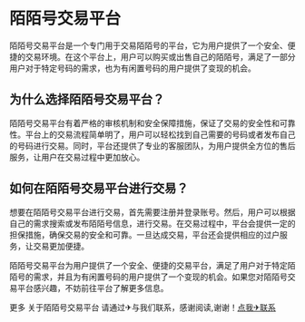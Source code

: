 # 陌陌号交易平台

陌陌号交易平台是一个专门用于交易陌陌号的平台，它为用户提供了一个安全、便捷的交易环境。在这个平台上，用户可以购买或出售自己的陌陌号，满足了一部分用户对于特定号码的需求，也为有闲置号码的用户提供了变现的机会。

## 为什么选择陌陌号交易平台？

陌陌号交易平台有着严格的审核机制和安全保障措施，保证了交易的安全性和可靠性。平台上的交易流程简单明了，用户可以轻松找到自己需要的号码或者发布自己的号码进行交易。同时，平台还提供了专业的客服团队，为用户提供全方位的售后服务，让用户在交易过程中更加放心。

## 如何在陌陌号交易平台进行交易？

想要在陌陌号交易平台进行交易，首先需要注册并登录账号。然后，用户可以根据自己的需求搜索或发布陌陌号信息，进行交易。在交易过程中，平台会提供一定的担保措施，确保交易的安全和可靠。一旦达成交易，平台还会提供相应的过户服务，让交易更加便捷。

陌陌号交易平台为用户提供了一个安全、便捷的交易平台，满足了用户对于特定陌陌号的需求，并且为有闲置号码的用户提供了一个变现的机会。如果您对陌陌号交易平台感兴趣，不妨前往平台了解更多信息。

更多 关于陌陌号交易平台 请通过✈与我们联系，感谢阅读,谢谢！[点我✈联系](https://a.k02.cc)